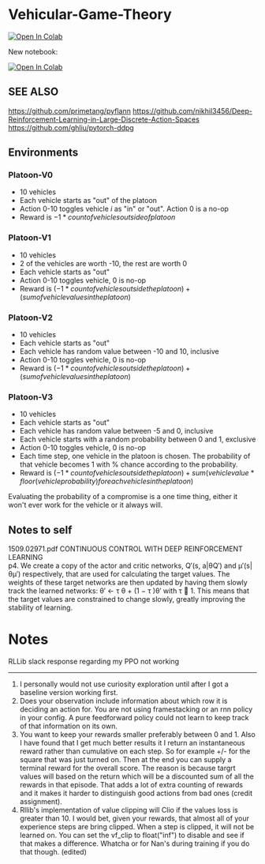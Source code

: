 # Vehicular-Game-Theory

[![Open In Colab](https://colab.research.google.com/assets/colab-badge.svg)](https://colab.research.google.com/github/TeamDman/Vehicular-Game-Theory/blob/master/platoongame/training.ipynb)

New notebook:

[![Open In Colab](https://colab.research.google.com/assets/colab-badge.svg)](https://colab.research.google.com/github/TeamDman/Vehicular-Game-Theory/blob/master/platoongame/rage.ipynb)

## SEE ALSO

https://github.com/primetang/pyflann
https://github.com/nikhil3456/Deep-Reinforcement-Learning-in-Large-Discrete-Action-Spaces
https://github.com/ghliu/pytorch-ddpg

## Environments

### Platoon-V0

- 10 vehicles
- Each vehicle starts as "out" of the platoon
- Action 0-10 toggles vehicle _i_ as "in" or "out". Action 0 is a no-op
- Reward is $-1 * count of vehicles outside of platoon$

### Platoon-V1

- 10 vehicles
- 2 of the vehicles are worth -10, the rest are worth 0
- Each vehicle starts as "out"
- Action 0-10 toggles vehicle, 0 is no-op
- Reward is $(-1 * count of vehicles outside the platoon) + (sum of vehicle values in the platoon)$

### Platoon-V2

- 10 vehicles
- Each vehicle starts as "out"
- Each vehicle has random value between -10 and 10, inclusive
- Action 0-10 toggles vehicle, 0 is no-op
- Reward is $(-1 * count of vehicles outside the platoon) + (sum of vehicle values in the platoon)$

### Platoon-V3

- 10 vehicles
- Each vehicle starts as "out"
- Each vehicle has random value between -5 and 0, inclusive
- Each vehicle starts with a random probability between 0 and 1, exclusive
- Action 0-10 toggles vehicle, 0 is no-op
- Each time step, one vehicle in the platoon is chosen. The probability of that vehicle becomes 1 with % chance according to the probability.
- Reward is $(-1 * count of vehicles outside the platoon) + sum(vehicle value * floor(vehicle probability) for each vehicles in the platoon)$

Evaluating the probability of a compromise is a one time thing, either it won't ever work for the vehicle or it always will.

## Notes to self

1509.02971.pdf CONTINUOUS CONTROL WITH DEEP REINFORCEMENT LEARNING  
p4. We create a copy of the actor and critic networks, Q′(s, a|θQ′) and μ′(s|θμ′) respectively, that are used for calculating the target values. The weights of these target networks are then updated by having them slowly track the learned networks: θ′ ← τ θ + (1 − τ )θ′ with τ  1. This means that the target values are constrained to change slowly, greatly improving the stability of learning. 


# Notes

RLLib slack response regarding my PPO not working

---

1. I personally would not use curiosity exploration until after I got a baseline version working first.
2. Does your observation include information about which row it is deciding an action for. You are not using framestacking or an rnn policy in your config. A pure feedforward policy could not learn to keep track of that information on its own.
3. You want to keep your rewards smaller preferably between 0 and 1. Also I have found that I get much better results it I return an instantaneous reward rather than cumulative on each step. So for example +/- for the square that was just turned on. Then at the end you can supply a terminal reward for the overall score. The reason is because targrt values will based on the return which will be a discounted sum of all the rewards in that episode. That adds a lot of extra counting of rewards and it makes it harder to distinguish good actions from bad ones (credit assignment).
4. Rllib's implementation of value clipping will Clio if the values loss is greater than 10. I would bet, given your rewards, that almost all of your experience steps are bring clipped. When a step is clipped, it will not be learned on. You can set the vf_clip to float("inf") to disable and see if that makes a difference. Whatcha or for Nan's during training if you do that though. (edited) 